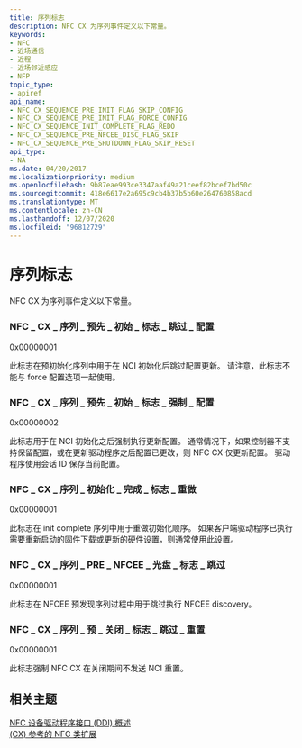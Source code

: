 ```yaml
---
title: 序列标志
description: NFC CX 为序列事件定义以下常量。
keywords:
- NFC
- 近场通信
- 近程
- 近场邻近感应
- NFP
topic_type:
- apiref
api_name:
- NFC_CX_SEQUENCE_PRE_INIT_FLAG_SKIP_CONFIG
- NFC_CX_SEQUENCE_PRE_INIT_FLAG_FORCE_CONFIG
- NFC_CX_SEQUENCE_INIT_COMPLETE_FLAG_REDO
- NFC_CX_SEQUENCE_PRE_NFCEE_DISC_FLAG_SKIP
- NFC_CX_SEQUENCE_PRE_SHUTDOWN_FLAG_SKIP_RESET
api_type:
- NA
ms.date: 04/20/2017
ms.localizationpriority: medium
ms.openlocfilehash: 9b87eae993ce3347aaf49a21ceef82bcef7bd50c
ms.sourcegitcommit: 418e6617e2a695c9cb4b37b5b60e264760858acd
ms.translationtype: MT
ms.contentlocale: zh-CN
ms.lasthandoff: 12/07/2020
ms.locfileid: "96812729"
---
```

# <a name="sequence-flags"></a>序列标志


NFC CX 为序列事件定义以下常量。


### <a name="nfc_cx_sequence_pre_init_flag_skip_config"></a>NFC \_ CX \_ 序列 \_ 预先 \_ 初始 \_ 标志 \_ 跳过 \_ 配置

0x00000001

此标志在预初始化序列中用于在 NCI 初始化后跳过配置更新。 请注意，此标志不能与 force 配置选项一起使用。

### <a name="nfc_cx_sequence_pre_init_flag_force_config"></a>NFC \_ CX \_ 序列 \_ 预先 \_ 初始 \_ 标志 \_ 强制 \_ 配置

0x00000002

此标志用于在 NCI 初始化之后强制执行更新配置。 通常情况下，如果控制器不支持保留配置，或在更新驱动程序之后配置已更改，则 NFC CX 仅更新配置。 驱动程序使用会话 ID 保存当前配置。

### <a name="nfc_cx_sequence_init_complete_flag_redo"></a>NFC \_ CX \_ 序列 \_ 初始化 \_ 完成 \_ 标志 \_ 重做

0x00000001

此标志在 init complete 序列中用于重做初始化顺序。 如果客户端驱动程序已执行需要重新启动的固件下载或更新的硬件设置，则通常使用此设置。

### <a name="nfc_cx_sequence_pre_nfcee_disc_flag_skip"></a>NFC \_ CX \_ 序列 \_ PRE \_ NFCEE \_ 光盘 \_ 标志 \_ 跳过

0x00000001

此标志在 NFCEE 预发现序列过程中用于跳过执行 NFCEE discovery。

### <a name="nfc_cx_sequence_pre_shutdown_flag_skip_reset"></a>NFC \_ CX \_ 序列 \_ 预 \_ 关闭 \_ 标志 \_ 跳过 \_ 重置

0x00000001

此标志强制 NFC CX 在关闭期间不发送 NCI 重置。

 

 
## <a name="related-topics"></a>相关主题
[NFC 设备驱动程序接口 (DDI) 概述](/windows-hardware/drivers/ddi/index)  
[ (CX) 参考的 NFC 类扩展](/windows-hardware/drivers/ddi/index)
